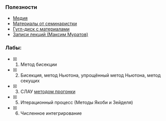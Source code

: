
### Полезности
- [Медия](https://www.nsumedia.ru/main_potok/third_course/fifth_semester/computational)
- [Материалы от семинаристки](https://drive.google.com/drive/folders/192ANdI8YxDlJcYCUl2gPb1RNBK4WnckW)
- [Гугл-диск с материалами](https://drive.google.com/drive/folders/1hujR0FKe0pQtIliLlZ-ygwo3vYlspWFW?usp=drive_link)
- [Записи лекций (Максим Муратов)](https://www.youtube.com/playlist?list=PLHAiwjMOQSmxLcUHPPfqcknpDlkc7xvyy)

### Лабы:
- [x] 1. Метод бисекции
- [x] 2. Бисекция, метод Ньютона, упрощённый метод Ньютона, метод секущих
- [x] 3. СЛАУ [методом прогонки](https://moodle.kstu.ru/pluginfile.php/512336/mod_resource/content/1/Метод%20прогонки.pdf)
- [x] 5. Итерационный процесс (Методы Якоби и Зейделя)
- [x] 6. Численное интегрирование
